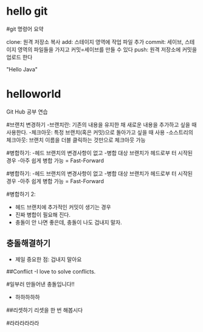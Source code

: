 
# hello git

#git 명령어 요약

clone: 원격 저장소 복사
add: 스테이지 영역에 작업 파일 추가
commit: 세이브, 스테이지 영역의 파일들을 가지고 커밋=세이브를 만들 수 있다
push: 원격 저장소에 커밋을 업로드 한다

"Hello Java"

# helloworld
Git Hub 공부 연습

#브랜치 변경하기
-브랜치란: 기존의 내용을 유지한 채 새로운 내용을 추가하고 싶을 때 사용한다.
-체크아웃: 특정 브랜치(혹은 커밋)으로 돌아가고 싶을 때 사용
-소스트리의 체크아웃: 브랜치 이름을 더블 클릭하는 것만으로 체크아웃 가능


#병합하기:
-헤드 브랜치의 변경사항이 없고
-병합 대상 브랜치가 헤드로부 터 시작된 경우
-아주 쉽게 병합 가능 = Fast-Forward

#병합하기:
-헤드 브랜치의 변경사항이 없고
-병합 대상 브랜치가 헤드로부 터 시작된 경우
-아주 쉽게 병합 가능 = Fast-Forward

#병합하기 2:
- 헤드 브랜치에 추가적인 커밋이 생기는 경우
- 진짜 병합이 필요해 진다.
- 충돌이 안 나면 좋은데, 충돌이 나도 겁내지 말자. 

## 충돌해결하기
- 제일 중요한 점: 겁내지 말아요

##Conflict
-I love to solve conflicts. 

#일부러 만들어낸 충돌입니다!!
- 하하하하하

##리셋하기
리셋을 한 번 해봅시다

#라라라라라라


